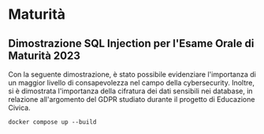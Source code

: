 # Maturità

## Dimostrazione SQL Injection per l'Esame Orale di Maturità 2023

Con la seguente dimostrazione, è stato possibile evidenziare l'importanza di un maggior livello di consapevolezza nel campo della cybersecurity. Inoltre, si è dimostrata l'importanza della cifratura dei dati sensibili nei database, in relazione all'argomento del GDPR studiato durante il progetto di Educazione Civica.

```
docker compose up --build
```

